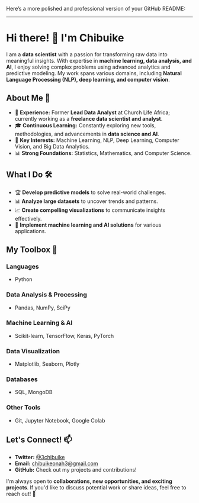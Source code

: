 Here’s a more polished and professional version of your GitHub README:  

---

# Hi there! 👋 I'm Chibuike  

I am a **data scientist** with a passion for transforming raw data into meaningful insights. With expertise in **machine learning, data analysis, and AI**, I enjoy solving complex problems using advanced analytics and predictive modeling. My work spans various domains, including **Natural Language Processing (NLP), deep learning, and computer vision**.  

## About Me 💼  
- 🏢 **Experience:** Former **Lead Data Analyst** at Church Life Africa; currently working as a **freelance data scientist and analyst**.  
- 🎓 **Continuous Learning:** Constantly exploring new tools, methodologies, and advancements in **data science and AI**.  
- 🤖 **Key Interests:** Machine Learning, NLP, Deep Learning, Computer Vision, and Big Data Analytics.  
- 📊 **Strong Foundations:** Statistics, Mathematics, and Computer Science.  

## What I Do 🛠️  
- 🏆 **Develop predictive models** to solve real-world challenges.  
- 📊 **Analyze large datasets** to uncover trends and patterns.  
- 📈 **Create compelling visualizations** to communicate insights effectively.  
- 🤖 **Implement machine learning and AI solutions** for various applications.  

## My Toolbox 🧰  
### **Languages**  
- Python  

### **Data Analysis & Processing**  
- Pandas, NumPy, SciPy  

### **Machine Learning & AI**  
- Scikit-learn, TensorFlow, Keras, PyTorch  

### **Data Visualization**  
- Matplotlib, Seaborn, Plotly  

### **Databases**  
- SQL, MongoDB  

### **Other Tools**  
- Git, Jupyter Notebook, Google Colab  

## Let's Connect! 📫  
- **Twitter:** [@3chibuike](https://twitter.com/3chibuike)  
- **Email:** chibuikeonah3@gmail.com  
- **GitHub:** Check out my projects and contributions!  

I'm always open to **collaborations, new opportunities, and exciting projects**. If you'd like to discuss potential work or share ideas, feel free to reach out! 🚀  

